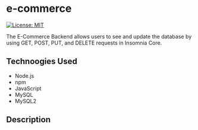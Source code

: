 # e-commerce

[![License: MIT](https://img.shields.io/badge/License-MIT-yellow.svg)](https://opensource.org/licenses/MIT)

The E-Commerce Backend allows users to see and update the database by using GET, POST, PUT, and DELETE requests in Insomnia Core.

## Technoogies Used
* Node.js  
* npm
* JavaScript
* MySQL
* MySQL2

## Description

